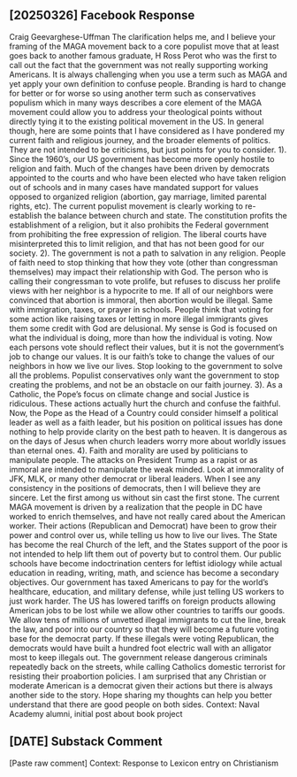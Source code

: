 ## [20250326] Facebook Response
Craig Geevarghese-Uffman The clarification helps me, and I believe your framing of the MAGA movement back to a core populist move that at least goes back to another famous graduate, H Ross Perot who was the first to call out the fact that the government was not really supporting working Americans.
It is always challenging when you use a term such as MAGA and yet apply your own definition to confuse people. Branding is hard to change for better or for worse so using another term such as conservatives populism which in many ways describes a core element of the MAGA movement could allow you to address your theological points without directly tying it to the existing political movement in the US.
In general though, here are some points that I have considered as I have pondered my current faith and religious journey, and the broader elements of politics. They are not intended to be criticisms, but just points for you to consider.
1). Since the 1960’s, our US government has become more openly hostile to religion and faith. Much of the changes have been driven by democrats appointed to the courts and who have been elected who have taken religion out of schools and in many cases have mandated support for values opposed to organized religion (abortion, gay marriage, limited parental rights, etc). The current populist movement is clearly working to re-establish the balance between church and state. The constitution profits the establishment of a religion, but it also prohibits the Federal government from prohibiting the free expression of religion. The liberal courts have misinterpreted this to limit religion, and that has not been good for our society.
2). The government is not a path to salvation in any religion. People of faith need to stop thinking that how they vote (other than congressman themselves) may impact their relationship with God. The person who is calling their congressman to vote prolife, but refuses to discuss her prolife views with her neighbor is a hypocrite to me. If all of our neighbors were convinced that abortion is immoral, then abortion would be illegal. Same with immigration, taxes, or prayer in schools. People think that voting for some action like raising taxes or letting in more illegal immigrants gives them some credit with God are delusional. My sense is God is focused on what the individual is doing, more than how the individual is voting. Now each persons vote should reflect their values, but it is not the government’s job to change our values. It is our faith’s toke to change the values of our neighbors in how we live our lives. Stop looking to the government to solve all the problems. Populist conservatives only want the government to stop creating the problems, and not be an obstacle on our faith journey.
3). As a Catholic, the Pope’s focus on climate change and social Justice is ridiculous. These actions actually hurt the church and confuse the faithful. Now, the Pope as the Head of a Country could consider himself a political leader as well as a faith leader, but his position on political issues has done nothing to help provide clarity on the best path to heaven. It is dangerous as on the days of Jesus when church leaders worry more about worldly issues than eternal ones.
4). Faith and morality are used by politicians to manipulate people. The attacks on President Trump as a rapist or as immoral are intended to manipulate the weak minded. Look at immorality of JFK, MLK, or many other democrat or liberal leaders. When I see any consistency in the positions of democrats, then I will believe they are sincere. Let the first among us without sin cast the first stone.
The current MAGA movement is driven by a realization that the people in DC have worked to enrich themselves, and have not really cared about the American worker. Their actions (Republican and Democrat) have been to grow their power and control over us, while telling us how to live our lives. The State has become the real Church of the left, and the States support of the poor is not intended to help lift them out of poverty but to control them. Our public schools have become indoctrination centers for leftist idiology while actual education in reading, writing, math, and science has become a secondary objectives. Our government has taxed Americans to pay for the world’s healthcare, education, and military defense, while just telling US workers to just work harder. The US has lowered tariffs on foreign products allowing American jobs to be lost while we allow other countries to tariffs our goods. We allow tens of millions of unvetted illegal immigrants to cut the line, break the law, and poor into our country so that they will become a future voting base for the democrat party. If these illegals were voting Republican, the democrats would have built a hundred foot electric wall with an alligator most to keep illegals out. The government release dangerous criminals repeatedly back on the streets, while calling Catholics domestic terrorist for resisting their proabortion policies.
I am surprised that any Christian or moderate American is a democrat given their actions but there is always another side to the story.
Hope sharing my thoughts can help you better understand that there are good people on both sides.
Context: Naval Academy alumni, initial post about book project

## [DATE] Substack Comment
[Paste raw comment]
Context: Response to Lexicon entry on Christianism